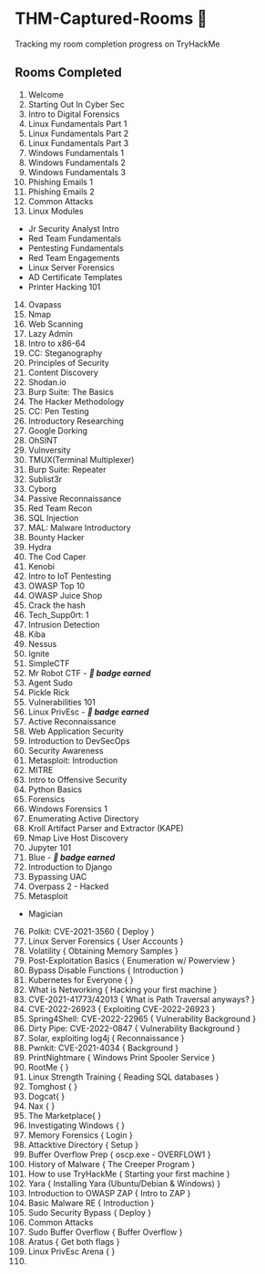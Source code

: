 # THM-Captured-Rooms 🚩
Tracking my room completion progress on TryHackMe 


## Rooms Completed 

1. Welcome
2. Starting Out In Cyber Sec
3. Intro to Digital Forensics
4. Linux Fundamentals Part 1 
5. Linux Fundamentals Part 2
6. Linux Fundamentals Part 3
7. Windows Fundamentals 1
8. Windows Fundamentals 2
9. Windows Fundamentals 3
10. Phishing Emails 1
11. Phishing Emails 2
12. Common Attacks 
13. Linux Modules
- Jr Security Analyst Intro
- Red Team Fundamentals
- Pentesting Fundamentals
- Red Team Engagements
- Linux Server Forensics
- AD Certificate Templates
- Printer Hacking 101
14. Ovapass
15. Nmap
16. Web Scanning
17. Lazy Admin
18. Intro to x86-64
19. CC: Steganography
20. Principles of Security
21. Content Discovery
22. Shodan.io
23. Burp Suite: The Basics
24. The Hacker Methodology
25. CC: Pen Testing
26. Introductory Researching
27. Google Dorking
28. OhSINT
29. Vulnversity
30. TMUX(Terminal Multiplexer)
31. Burp Suite: Repeater
32. Sublist3r
33. Cyborg
34. Passive Reconnaissance
35. Red Team Recon
36. SQL Injection
37. MAL: Malware Introductory
38. Bounty Hacker
39. Hydra
40. The Cod Caper
41. Kenobi
42. Intro to IoT Pentesting
43. OWASP Top 10
44. OWASP Juice Shop
45. Crack the hash
46. Tech_Supp0rt: 1
47. Intrusion Detection
48. Kiba
49. Nessus
50. Ignite 
51. SimpleCTF
52. Mr Robot CTF - **_📛 badge earned_**
53. Agent Sudo
54. Pickle Rick 
55. Vulnerabilities 101
56. Linux PrivEsc - **_📛 badge earned_**
57. Active Reconnaissance
58. Web Application Security
59. Introduction to DevSecOps
60. Security Awareness 
61. Metasploit: Introduction
62. MITRE
63. Intro to Offensive Security
64. Python Basics
65. Forensics
66. Windows Forensics 1 
67. Enumerating Active Directory
68. Kroll Artifact Parser and Extractor (KAPE)
69. Nmap Live Host Discovery 
70. Jupyter 101 
71. Blue - **_📛 badge earned_**
72. Introduction to Django 
73. Bypassing UAC 
74. Overpass 2 - Hacked
75. Metasploit
- Magician
76. Polkit: CVE-2021-3560 { Deploy }
77. Linux Server Forensics { User Accounts }
78. Volatility { Obtaining Memory Samples }
79. Post-Exploitation Basics { Enumeration w/ Powerview }
80. Bypass Disable Functions { Introduction }
81. Kubernetes for Everyone { }
82. What is Networking { Hacking your first machine }
83. CVE-2021-41773/42013 { What is Path Traversal anyways? }
84. CVE-2022-26923 { Exploiting CVE-2022-26923 }
85. Spring4Shell: CVE-2022-22965 { Vulnerability Background }
86. Dirty Pipe: CVE-2022-0847 { Vulnerability Background }
87. Solar, exploiting log4j { Reconnaissance }
88. Pwnkit: CVE-2021-4034 { Background }
89. PrintNightmare { Windows Print Spooler Service }
90. RootMe {  }
91. Linux Strength Training { Reading SQL databases }
92. Tomghost {  }
93. Dogcat{  }
94. Nax {  }
95. The Marketplace{  }
96. Investigating Windows {  }
97. Memory Forensics { Login }
98. Attacktive Directory { Setup }
99. Buffer Overflow Prep { oscp.exe - OVERFLOW1 }
100. History of Malware { The Creeper Program }
101. How to use TryHackMe { Starting your first machine }
102. Yara {  Installing Yara (Ubuntu/Debian & Windows) }
103. Introduction to OWASP ZAP { Intro to ZAP }
104. Basic Malware RE { Introduction }
105. Sudo Security Bypass { Deploy }
106. Common Attacks
107. Sudo Buffer Overflow { Buffer Overflow }
108. Aratus { Get both flags }
109. Linux PrivEsc Arena { }
110. 

 


